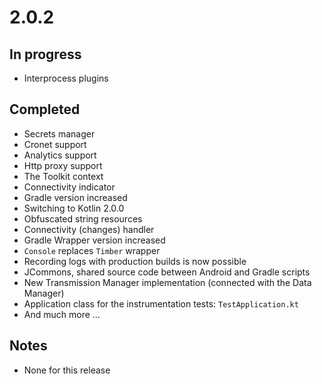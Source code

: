# 2.0.2

## In progress

- Interprocess plugins

## Completed

- Secrets manager
- Cronet support
- Analytics support
- Http proxy support
- The Toolkit context
- Connectivity indicator
- Gradle version increased
- Switching to Kotlin 2.0.0
- Obfuscated string resources
- Connectivity (changes) handler
- Gradle Wrapper version increased
- `Console` replaces `Timber` wrapper
- Recording logs with production builds is now possible
- JCommons, shared source code between Android and Gradle scripts
- New Transmission Manager implementation (connected with the Data Manager)
- Application class for the instrumentation tests: `TestApplication.kt`
- And much more ...

## Notes

- None for this release
